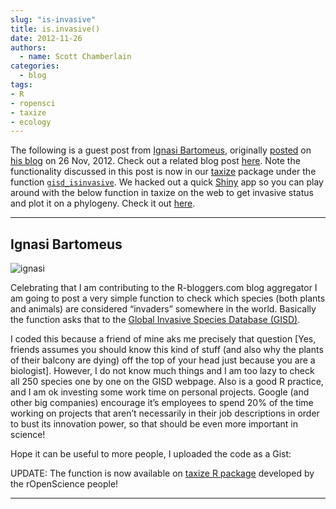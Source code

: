 ```yaml
---
slug: "is-invasive"
title: is.invasive()
date: 2012-11-26
authors:
  - name: Scott Chamberlain
categories:
  - blog
tags:
- R
- ropensci
- taxize
- ecology
---
```


The following is a guest post from [Ignasi Bartomeus](http://www.bartomeus.cat/es/ignasi/), originally [posted](http://ibartomeus.wordpress.com/2012/11/26/is-invasive/) on [his blog](http://ibartomeus.wordpress.com/) on 26 Nov, 2012. Check out a related blog post [here](http://sckott.github.com/2012/12/is-invasive/). Note the functionality discussed in this post is now in our [taxize](https://github.com/ropensci/taxize_) package under the function [`gisd_isinvasive`](https://github.com/ropensci/taxize_/blob/master/R/gisd_isinvasive.R). We hacked out a quick [Shiny](http://www.rstudio.com/shiny/) app so you can play around with the below function in taxize on the web to get invasive status and plot it on a phylogeny. Check it out [here](http://glimmer.rstudio.com/ropensci/taxize_invasive/).

_____________

## Ignasi Bartomeus

![ignasi](/assets/blog-images/ignasi_bartomeus.png)


Celebrating that I am contributing to the R-bloggers.com blog aggregator I am going to post a very simple function to check which species (both plants and animals) are considered “invaders” somewhere in the world. Basically the function asks that to the [Global Invasive Species Database (GISD)](http://www.issg.org/database/welcome/).

I coded this because a friend of mine aks me precisely that question [Yes, friends assumes you should know this kind of stuff (and also why the plants of their balcony are dying) off the top of your head just because you are a biologist]. However, I do not know much things and I am too lazy to check all 250 species one by one on the GISD webpage. Also is a good R practice, and I am ok investing some work time on personal projects. Google (and other big companies) encourage it’s employees to spend 20% of the time working on projects that aren’t necessarily in their job descriptions in order to bust its innovation power, so that should be even more important in science!

Hope it can be useful to more people, I uploaded the code as a Gist:

<script src="https://gist.github.com/ibartomeus/4136068.js"></script>


UPDATE: The function is now available on [taxize R package](https://github.com/ropensci/taxize/) developed by the rOpenScience people!

___________
